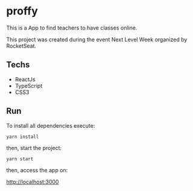 # proffy
This is a App to find teachers to have classes online. 

This project was created during the event Next Level Week organized by RocketSeat.

## Techs
- ReactJs
- TypeScript
- CSS3

## Run
To install all dependencies execute: 
```
yarn install
```

then, start the project:
```
yarn start
```

then, access the app on:

[http://localhost:3000](http://localhost:3000)
